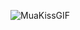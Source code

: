![MuaKissGIF](https://user-images.githubusercontent.com/108011429/179687715-d039abd1-b0d1-4f14-87cf-558d6bdad03d.gif)
